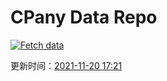 # CPany Data Repo

[![Fetch data](https://github.com/yjl9903/CPany/actions/workflows/fetch.yml/badge.svg)](https://github.com/yjl9903/CPany/actions/workflows/fetch.yml)

<!-- START_SECTION: update_time -->
更新时间：[2021-11-20 17:21](https://www.timeanddate.com/worldclock/fixedtime.html?msg=Fetch+data&iso=20211120T172134&p1=237)
<!-- END_SECTION: update_time -->
